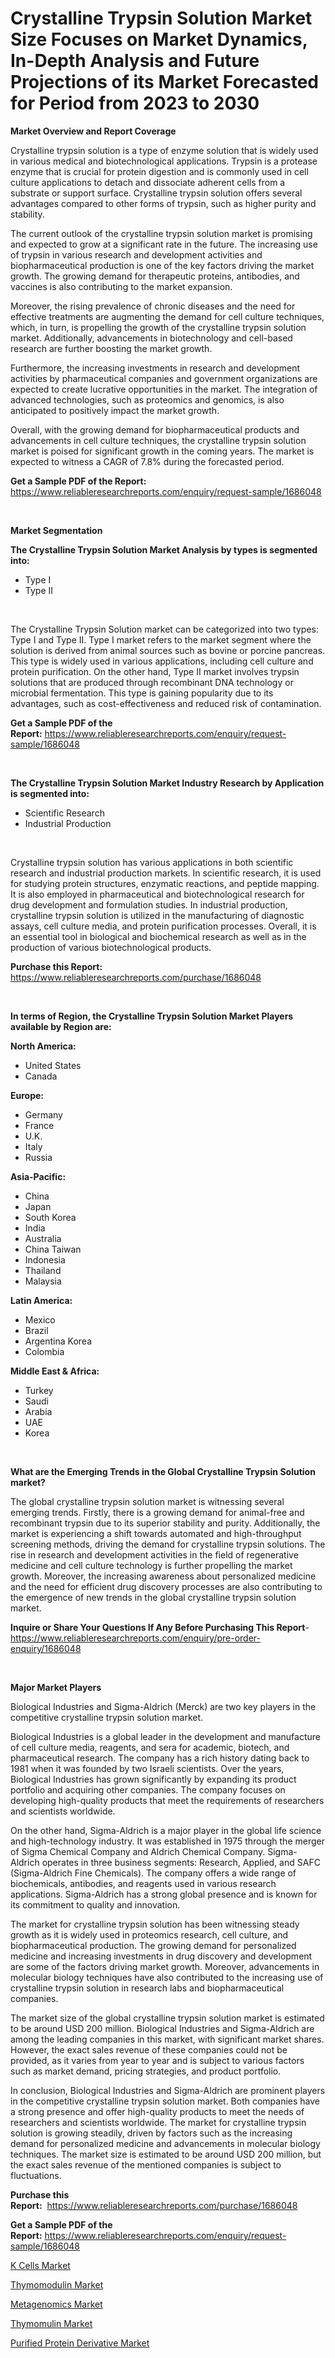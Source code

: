 <p><h1>Crystalline Trypsin Solution Market Size Focuses on Market Dynamics, In-Depth Analysis and Future Projections of its Market Forecasted for Period from 2023 to 2030</h1></p><p><strong>Market Overview and Report Coverage</strong></p>
<p><p>Crystalline trypsin solution is a type of enzyme solution that is widely used in various medical and biotechnological applications. Trypsin is a protease enzyme that is crucial for protein digestion and is commonly used in cell culture applications to detach and dissociate adherent cells from a substrate or support surface. Crystalline trypsin solution offers several advantages compared to other forms of trypsin, such as higher purity and stability.</p><p>The current outlook of the crystalline trypsin solution market is promising and expected to grow at a significant rate in the future. The increasing use of trypsin in various research and development activities and biopharmaceutical production is one of the key factors driving the market growth. The growing demand for therapeutic proteins, antibodies, and vaccines is also contributing to the market expansion.</p><p>Moreover, the rising prevalence of chronic diseases and the need for effective treatments are augmenting the demand for cell culture techniques, which, in turn, is propelling the growth of the crystalline trypsin solution market. Additionally, advancements in biotechnology and cell-based research are further boosting the market growth.</p><p>Furthermore, the increasing investments in research and development activities by pharmaceutical companies and government organizations are expected to create lucrative opportunities in the market. The integration of advanced technologies, such as proteomics and genomics, is also anticipated to positively impact the market growth.</p><p>Overall, with the growing demand for biopharmaceutical products and advancements in cell culture techniques, the crystalline trypsin solution market is poised for significant growth in the coming years. The market is expected to witness a CAGR of 7.8% during the forecasted period.</p></p>
<p><strong>Get a Sample PDF of the Report:</strong> <a href="https://www.reliableresearchreports.com/enquiry/request-sample/1686048">https://www.reliableresearchreports.com/enquiry/request-sample/1686048</a></p>
<p>&nbsp;</p>
<p><strong>Market Segmentation</strong></p>
<p><strong>The Crystalline Trypsin Solution Market Analysis by types is segmented into:</strong></p>
<p><ul><li>Type I</li><li>Type II</li></ul></p>
<p>&nbsp;</p>
<p><p>The Crystalline Trypsin Solution market can be categorized into two types: Type I and Type II. Type I market refers to the market segment where the solution is derived from animal sources such as bovine or porcine pancreas. This type is widely used in various applications, including cell culture and protein purification. On the other hand, Type II market involves trypsin solutions that are produced through recombinant DNA technology or microbial fermentation. This type is gaining popularity due to its advantages, such as cost-effectiveness and reduced risk of contamination.</p></p>
<p><strong>Get a Sample PDF of the Report:</strong>&nbsp;<a href="https://www.reliableresearchreports.com/enquiry/request-sample/1686048">https://www.reliableresearchreports.com/enquiry/request-sample/1686048</a></p>
<p>&nbsp;</p>
<p><strong>The Crystalline Trypsin Solution Market Industry Research by Application is segmented into:</strong></p>
<p><ul><li>Scientific Research</li><li>Industrial Production</li></ul></p>
<p>&nbsp;</p>
<p><p>Crystalline trypsin solution has various applications in both scientific research and industrial production markets. In scientific research, it is used for studying protein structures, enzymatic reactions, and peptide mapping. It is also employed in pharmaceutical and biotechnological research for drug development and formulation studies. In industrial production, crystalline trypsin solution is utilized in the manufacturing of diagnostic assays, cell culture media, and protein purification processes. Overall, it is an essential tool in biological and biochemical research as well as in the production of various biotechnological products.</p></p>
<p><strong>Purchase this Report:</strong>&nbsp; <a href="https://www.reliableresearchreports.com/purchase/1686048">https://www.reliableresearchreports.com/purchase/1686048</a></p>
<p>&nbsp;</p>
<p><strong>In terms of Region, the Crystalline Trypsin Solution Market Players available by Region are:</strong></p>
<p>
    <p> <strong> North America: </strong>
        <ul>
            <li>United States</li>
            <li>Canada</li>
        </ul>
        </p> 
    <p> <strong> Europe: </strong>
        <ul>
            <li>Germany</li>
            <li>France</li>
            <li>U.K.</li>
            <li>Italy</li>
            <li>Russia</li>
        </ul>
        </p> 
    <p> <strong> Asia-Pacific: </strong>
        <ul>
            <li>China</li>
            <li>Japan</li>
            <li>South Korea</li>
            <li>India</li>
            <li>Australia</li>
            <li>China Taiwan</li>
            <li>Indonesia</li>
            <li>Thailand</li>
            <li>Malaysia</li>
        </ul>
        </p> 
    <p> <strong> Latin America: </strong>
        <ul>
            <li>Mexico</li>
            <li>Brazil</li>
            <li>Argentina Korea</li>
            <li>Colombia</li>
        </ul>
        </p> 
    <p> <strong> Middle East & Africa: </strong>
        <ul>
            <li>Turkey</li>
            <li>Saudi</li>
            <li>Arabia</li>
            <li>UAE</li>
            <li>Korea</li>
        </ul>
    </p>
    </p>
<p>&nbsp;</p>
<p><strong>What are the Emerging Trends in the Global Crystalline Trypsin Solution market?</strong></p>
<p><p>The global crystalline trypsin solution market is witnessing several emerging trends. Firstly, there is a growing demand for animal-free and recombinant trypsin due to its superior stability and purity. Additionally, the market is experiencing a shift towards automated and high-throughput screening methods, driving the demand for crystalline trypsin solutions. The rise in research and development activities in the field of regenerative medicine and cell culture technology is further propelling the market growth. Moreover, the increasing awareness about personalized medicine and the need for efficient drug discovery processes are also contributing to the emergence of new trends in the global crystalline trypsin solution market.</p></p>
<p><strong>Inquire or Share Your Questions If Any Before Purchasing This Report</strong>- <a href="https://www.reliableresearchreports.com/enquiry/pre-order-enquiry/1686048">https://www.reliableresearchreports.com/enquiry/pre-order-enquiry/1686048</a></p>
<p>&nbsp;</p>
<p><strong>Major Market Players</strong></p>
<p><p>Biological Industries and Sigma-Aldrich (Merck) are two key players in the competitive crystalline trypsin solution market.</p><p>Biological Industries is a global leader in the development and manufacture of cell culture media, reagents, and sera for academic, biotech, and pharmaceutical research. The company has a rich history dating back to 1981 when it was founded by two Israeli scientists. Over the years, Biological Industries has grown significantly by expanding its product portfolio and acquiring other companies. The company focuses on developing high-quality products that meet the requirements of researchers and scientists worldwide.</p><p>On the other hand, Sigma-Aldrich is a major player in the global life science and high-technology industry. It was established in 1975 through the merger of Sigma Chemical Company and Aldrich Chemical Company. Sigma-Aldrich operates in three business segments: Research, Applied, and SAFC (Sigma-Aldrich Fine Chemicals). The company offers a wide range of biochemicals, antibodies, and reagents used in various research applications. Sigma-Aldrich has a strong global presence and is known for its commitment to quality and innovation.</p><p>The market for crystalline trypsin solution has been witnessing steady growth as it is widely used in proteomics research, cell culture, and biopharmaceutical production. The growing demand for personalized medicine and increasing investments in drug discovery and development are some of the factors driving market growth. Moreover, advancements in molecular biology techniques have also contributed to the increasing use of crystalline trypsin solution in research labs and biopharmaceutical companies.</p><p>The market size of the global crystalline trypsin solution market is estimated to be around USD 200 million. Biological Industries and Sigma-Aldrich are among the leading companies in this market, with significant market shares. However, the exact sales revenue of these companies could not be provided, as it varies from year to year and is subject to various factors such as market demand, pricing strategies, and product portfolio.</p><p>In conclusion, Biological Industries and Sigma-Aldrich are prominent players in the competitive crystalline trypsin solution market. Both companies have a strong presence and offer high-quality products to meet the needs of researchers and scientists worldwide. The market for crystalline trypsin solution is growing steadily, driven by factors such as the increasing demand for personalized medicine and advancements in molecular biology techniques. The market size is estimated to be around USD 200 million, but the exact sales revenue of the mentioned companies is subject to fluctuations.</p></p>
<p><strong>Purchase this Report:</strong>&nbsp;&nbsp;<a href="https://www.reliableresearchreports.com/purchase/1686048">https://www.reliableresearchreports.com/purchase/1686048</a></p>
<p></p>
<p><strong>Get a Sample PDF of the Report:</strong>&nbsp;<a href="https://www.reliableresearchreports.com/enquiry/request-sample/1686048">https://www.reliableresearchreports.com/enquiry/request-sample/1686048</a></p>
<p><p><a href="https://www.linkedin.com/pulse/decoding-k-cells-market-deep-dive-latest-trends-segmentation-pwpje/">K Cells Market</a></p><p><a href="https://github.com/RichRobinson5/Market-Research-Report-List-2/blob/main/thymomodulin-market.md">Thymomodulin Market</a></p><p><a href="https://www.linkedin.com/pulse/metagenomics-market-research-report-provides-thorough-industry-kmv1e/">Metagenomics Market</a></p><p><a href="https://github.com/JameTravis/Market-Research-Report-List-2/blob/main/thymomulin-market.md">Thymomulin Market</a></p><p><a href="https://www.linkedin.com/pulse/decoding-purified-protein-derivative-market-deep-dive-h9phe/">Purified Protein Derivative Market</a></p></p>
